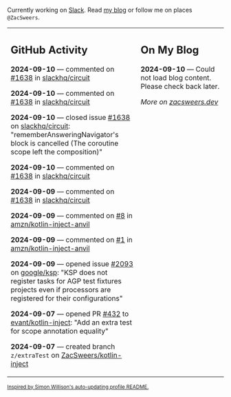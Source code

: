 Currently working on [Slack](https://slack.com/). Read [my blog](https://zacsweers.dev/) or follow me on places `@ZacSweers`.

<table><tr><td valign="top" width="60%">

## GitHub Activity
<!-- githubActivity starts -->
**2024-09-10** — commented on [#1638](https://github.com/slackhq/circuit/issues/1638#issuecomment-2341402983) in [slackhq/circuit](https://github.com/slackhq/circuit)

**2024-09-10** — commented on [#1638](https://github.com/slackhq/circuit/issues/1638#issuecomment-2340413380) in [slackhq/circuit](https://github.com/slackhq/circuit)

**2024-09-10** — closed issue [#1638](https://github.com/slackhq/circuit/issues/1638) on [slackhq/circuit](https://github.com/slackhq/circuit): "rememberAnsweringNavigator's block is cancelled (The coroutine scope left the composition)"

**2024-09-10** — commented on [#1638](https://github.com/slackhq/circuit/issues/1638#issuecomment-2339587355) in [slackhq/circuit](https://github.com/slackhq/circuit)

**2024-09-09** — commented on [#1638](https://github.com/slackhq/circuit/issues/1638#issuecomment-2338974963) in [slackhq/circuit](https://github.com/slackhq/circuit)

**2024-09-09** — commented on [#8](https://github.com/amzn/kotlin-inject-anvil/issues/8#issuecomment-2338844549) in [amzn/kotlin-inject-anvil](https://github.com/amzn/kotlin-inject-anvil)

**2024-09-09** — commented on [#1](https://github.com/amzn/kotlin-inject-anvil/issues/1#issuecomment-2338841805) in [amzn/kotlin-inject-anvil](https://github.com/amzn/kotlin-inject-anvil)

**2024-09-09** — opened issue [#2093](https://github.com/google/ksp/issues/2093) on [google/ksp](https://github.com/google/ksp): "KSP does not register tasks for AGP test fixtures projects even if processors are registered for their configurations"

**2024-09-07** — opened PR [#432](https://github.com/evant/kotlin-inject/pull/432) to [evant/kotlin-inject](https://github.com/evant/kotlin-inject): "Add an extra test for scope annotation equality"

**2024-09-07** — created branch `z/extraTest` on [ZacSweers/kotlin-inject](https://github.com/ZacSweers/kotlin-inject)
<!-- githubActivity ends -->
</td><td valign="top" width="40%">

## On My Blog
<!-- blog starts -->
**2024-09-10** — Could not load blog content. Please check back later.
<!-- blog ends -->
_More on [zacsweers.dev](https://zacsweers.dev/)_
</td></tr></table>

<sub><a href="https://simonwillison.net/2020/Jul/10/self-updating-profile-readme/">Inspired by Simon Willison's auto-updating profile README.</a></sub>